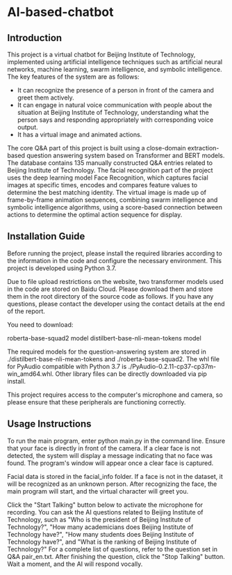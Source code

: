 # AI-based-chatbot
## Introduction
This project is a virtual chatbot for Beijing Institute of Technology, implemented using artificial intelligence techniques such as artificial neural networks, machine learning, swarm intelligence, and symbolic intelligence. The key features of the system are as follows:

* It can recognize the presence of a person in front of the camera and greet them actively.
* It can engage in natural voice communication with people about the situation at Beijing Institute of Technology, understanding what the person says and responding appropriately with corresponding voice output.
* It has a virtual image and animated actions.

The core Q&A part of this project is built using a close-domain extraction-based question answering system based on Transformer and BERT models. The database contains 135 manually constructed Q&A entries related to Beijing Institute of Technology. The facial recognition part of the project uses the deep learning model Face Recognition, which captures facial images at specific times, encodes and compares feature values to determine the best matching identity. The virtual image is made up of frame-by-frame animation sequences, combining swarm intelligence and symbolic intelligence algorithms, using a score-based connection between actions to determine the optimal action sequence for display.

## Installation Guide
Before running the project, please install the required libraries according to the information in the code and configure the necessary environment. This project is developed using Python 3.7.

Due to file upload restrictions on the website, two transformer models used in the code are stored on Baidu Cloud. Please download them and store them in the root directory of the source code as follows. If you have any questions, please contact the developer using the contact details at the end of the report.

You need to download:

roberta-base-squad2 model
distilbert-base-nli-mean-tokens model


The required models for the question-answering system are stored in ./distilbert-base-nli-mean-tokens and ./roberta-base-squad2. The whl file for PyAudio compatible with Python 3.7 is ./PyAudio-0.2.11-cp37-cp37m-win_amd64.whl. Other library files can be directly downloaded via pip install.

This project requires access to the computer's microphone and camera, so please ensure that these peripherals are functioning correctly.

## Usage Instructions
To run the main program, enter python main.py in the command line. Ensure that your face is directly in front of the camera. If a clear face is not detected, the system will display a message indicating that no face was found. The program's window will appear once a clear face is captured.

Facial data is stored in the facial_info folder. If a face is not in the dataset, it will be recognized as an unknown person. After recognizing the face, the main program will start, and the virtual character will greet you.

Click the "Start Talking" button below to activate the microphone for recording. You can ask the AI questions related to Beijing Institute of Technology, such as "Who is the president of Beijing Institute of Technology?", "How many academicians does Beijing Institute of Technology have?", "How many students does Beijing Institute of Technology have?", and "What is the ranking of Beijing Institute of Technology?" For a complete list of questions, refer to the question set in Q&A pair_en.txt. After finishing the question, click the "Stop Talking" button. Wait a moment, and the AI will respond vocally.
